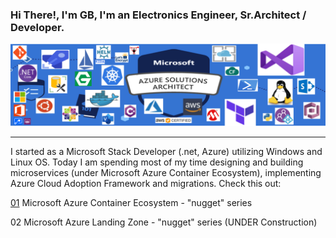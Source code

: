 ### Hi There!, I'm GB, I'm an Electronics Engineer, Sr.Architect / Developer. 

![alt text](https://github.com/GBuenaflor/01azure/blob/master/Picture2.png)

---------------------------------------------------------------------------------------------- 

I started as a Microsoft Stack Developer (.net, Azure) utilizing Windows and Linux OS. Today I am spending most of my time designing and building microservices (under Microsoft Azure Container Ecosystem), implementing Azure Cloud Adoption Framework and migrations. Check this out:
 
[01](https://github.com/GBuenaflor/01azure) Microsoft Azure Container Ecosystem - "nugget" series

02 Microsoft Azure Landing Zone - "nugget" series (UNDER Construction)
